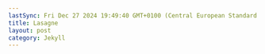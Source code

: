 ```yaml
---
lastSync: Fri Dec 27 2024 19:49:40 GMT+0100 (Central European Standard Time)
title: Lasagne
layout: post
category: Jekyll
---
```

